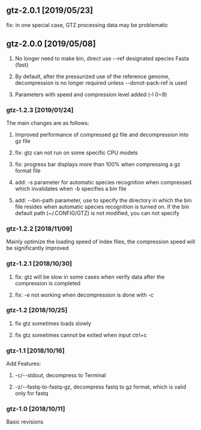 ## gtz-2.0.1 [2019/05/23]

fix: in one special case, GTZ processing data may be problematic

## gtz-2.0.0 [2019/05/08]
1. No longer need to make bin, direct use --ref designated species Fasta (fast)

2. By default, after the pressurized use of the reference genome, decompression is no longer required unless --donot-pack-ref is used

3. Parameters with speed and compression level added (-l 0~9)

### gtz-1.2.3 [2019/01/24]

The main changes are as follows:
1. Improved performance of compressed gz file and decompression into gz file

2. fix: gtz can not run on some specific CPU models
3. fix: progress bar displays more than 100% when compressing a gz format file

4. add: -s parameter for automatic species recognition when compressed. which invalidates when -b specifies a bin file
5. add: --bin-path parameter, use to specify the directory in which the bin file resides when automatic species recognition is turned on. If the bin default path (~/.CONFIG/GTZ) is not modified, you can not specify



### gtz-1.2.2 [2018/11/09]

Mainly optimize the loading speed of index files, the compression speed will be significantly improved



### gtz-1.2.1 [2018/10/30]

1. fix: gtz will be slow in some cases when verify data after the compression is completed

2. fix: -e not working when decompression is done with -c



### gtz-1.2 [2018/10/25]

1. fix gtz sometimes loads slowly

2. fix gtz sometimes cannot be exited when input ctrl+c



### gtz-1.1 [2018/10/16]

Add Features:

1. -c/--stdout, decompress to Terminal

2. -z/--fastq-to-fastq-gz, decompress fastq to gz format, which is valid only for fastq



### gtz-1.0 [2018/10/11]

Basic revisions

